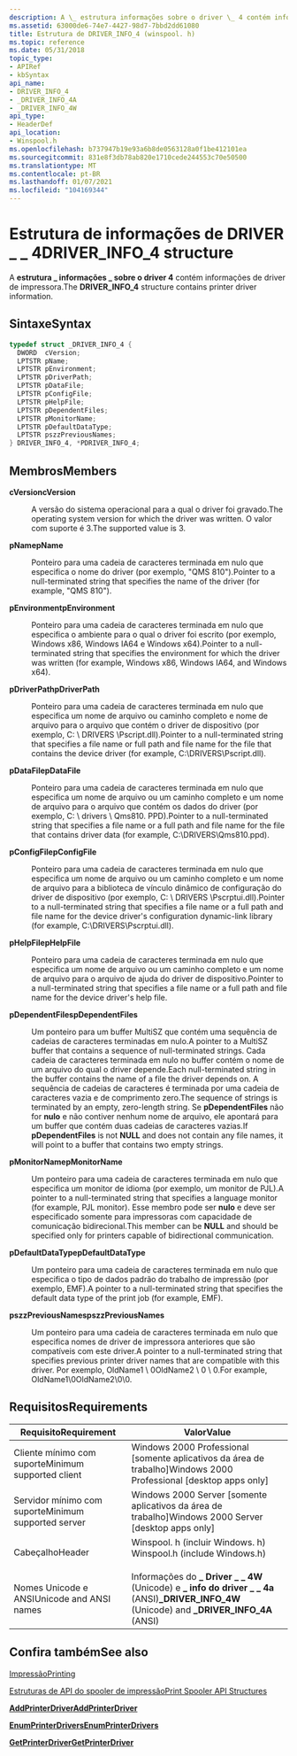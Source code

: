 ```yaml
---
description: A \_ estrutura informações sobre o driver \_ 4 contém informações de driver de impressora.
ms.assetid: 63000de6-74e7-4427-98d7-7bbd2dd61080
title: Estrutura de DRIVER_INFO_4 (winspool. h)
ms.topic: reference
ms.date: 05/31/2018
topic_type:
- APIRef
- kbSyntax
api_name:
- DRIVER_INFO_4
- _DRIVER_INFO_4A
- _DRIVER_INFO_4W
api_type:
- HeaderDef
api_location:
- Winspool.h
ms.openlocfilehash: b737947b19e93a6b8de0563128a0f1be412101ea
ms.sourcegitcommit: 831e8f3db78ab820e1710cede244553c70e50500
ms.translationtype: MT
ms.contentlocale: pt-BR
ms.lasthandoff: 01/07/2021
ms.locfileid: "104169344"
---
```

# <a name="driver_info_4-structure"></a><span data-ttu-id="ad154-103">Estrutura de informações de DRIVER \_ \_ 4</span><span class="sxs-lookup"><span data-stu-id="ad154-103">DRIVER\_INFO\_4 structure</span></span>

<span data-ttu-id="ad154-104">A **estrutura \_ informações \_ sobre o driver 4** contém informações de driver de impressora.</span><span class="sxs-lookup"><span data-stu-id="ad154-104">The **DRIVER\_INFO\_4** structure contains printer driver information.</span></span>

## <a name="syntax"></a><span data-ttu-id="ad154-105">Sintaxe</span><span class="sxs-lookup"><span data-stu-id="ad154-105">Syntax</span></span>


```C++
typedef struct _DRIVER_INFO_4 {
  DWORD  cVersion;
  LPTSTR pName;
  LPTSTR pEnvironment;
  LPTSTR pDriverPath;
  LPTSTR pDataFile;
  LPTSTR pConfigFile;
  LPTSTR pHelpFile;
  LPTSTR pDependentFiles;
  LPTSTR pMonitorName;
  LPTSTR pDefaultDataType;
  LPTSTR pszzPreviousNames;
} DRIVER_INFO_4, *PDRIVER_INFO_4;
```



## <a name="members"></a><span data-ttu-id="ad154-106">Membros</span><span class="sxs-lookup"><span data-stu-id="ad154-106">Members</span></span>

<dl> <dt>

<span data-ttu-id="ad154-107">**cVersion**</span><span class="sxs-lookup"><span data-stu-id="ad154-107">**cVersion**</span></span>
</dt> <dd>

<span data-ttu-id="ad154-108">A versão do sistema operacional para a qual o driver foi gravado.</span><span class="sxs-lookup"><span data-stu-id="ad154-108">The operating system version for which the driver was written.</span></span> <span data-ttu-id="ad154-109">O valor com suporte é 3.</span><span class="sxs-lookup"><span data-stu-id="ad154-109">The supported value is 3.</span></span>

</dd> <dt>

<span data-ttu-id="ad154-110">**pName**</span><span class="sxs-lookup"><span data-stu-id="ad154-110">**pName**</span></span>
</dt> <dd>

<span data-ttu-id="ad154-111">Ponteiro para uma cadeia de caracteres terminada em nulo que especifica o nome do driver (por exemplo, "QMS 810").</span><span class="sxs-lookup"><span data-stu-id="ad154-111">Pointer to a null-terminated string that specifies the name of the driver (for example, "QMS 810").</span></span>

</dd> <dt>

<span data-ttu-id="ad154-112">**pEnvironment**</span><span class="sxs-lookup"><span data-stu-id="ad154-112">**pEnvironment**</span></span>
</dt> <dd>

<span data-ttu-id="ad154-113">Ponteiro para uma cadeia de caracteres terminada em nulo que especifica o ambiente para o qual o driver foi escrito (por exemplo, Windows x86, Windows IA64 e Windows x64).</span><span class="sxs-lookup"><span data-stu-id="ad154-113">Pointer to a null-terminated string that specifies the environment for which the driver was written (for example, Windows x86, Windows IA64, and Windows x64).</span></span>

</dd> <dt>

<span data-ttu-id="ad154-114">**pDriverPath**</span><span class="sxs-lookup"><span data-stu-id="ad154-114">**pDriverPath**</span></span>
</dt> <dd>

<span data-ttu-id="ad154-115">Ponteiro para uma cadeia de caracteres terminada em nulo que especifica um nome de arquivo ou caminho completo e nome de arquivo para o arquivo que contém o driver de dispositivo (por exemplo, C: \\ DRIVERS \\Pscript.dll).</span><span class="sxs-lookup"><span data-stu-id="ad154-115">Pointer to a null-terminated string that specifies a file name or full path and file name for the file that contains the device driver (for example, C:\\DRIVERS\\Pscript.dll).</span></span>

</dd> <dt>

<span data-ttu-id="ad154-116">**pDataFile**</span><span class="sxs-lookup"><span data-stu-id="ad154-116">**pDataFile**</span></span>
</dt> <dd>

<span data-ttu-id="ad154-117">Ponteiro para uma cadeia de caracteres terminada em nulo que especifica um nome de arquivo ou um caminho completo e um nome de arquivo para o arquivo que contém os dados do driver (por exemplo, C: \\ drivers \\ Qms810. PPD).</span><span class="sxs-lookup"><span data-stu-id="ad154-117">Pointer to a null-terminated string that specifies a file name or a full path and file name for the file that contains driver data (for example, C:\\DRIVERS\\Qms810.ppd).</span></span>

</dd> <dt>

<span data-ttu-id="ad154-118">**pConfigFile**</span><span class="sxs-lookup"><span data-stu-id="ad154-118">**pConfigFile**</span></span>
</dt> <dd>

<span data-ttu-id="ad154-119">Ponteiro para uma cadeia de caracteres terminada em nulo que especifica um nome de arquivo ou um caminho completo e um nome de arquivo para a biblioteca de vínculo dinâmico de configuração do driver de dispositivo (por exemplo, C: \\ DRIVERS \\Pscrptui.dll).</span><span class="sxs-lookup"><span data-stu-id="ad154-119">Pointer to a null-terminated string that specifies a file name or a full path and file name for the device driver's configuration dynamic-link library (for example, C:\\DRIVERS\\Pscrptui.dll).</span></span>

</dd> <dt>

<span data-ttu-id="ad154-120">**pHelpFile**</span><span class="sxs-lookup"><span data-stu-id="ad154-120">**pHelpFile**</span></span>
</dt> <dd>

<span data-ttu-id="ad154-121">Ponteiro para uma cadeia de caracteres terminada em nulo que especifica um nome de arquivo ou um caminho completo e um nome de arquivo para o arquivo de ajuda do driver de dispositivo.</span><span class="sxs-lookup"><span data-stu-id="ad154-121">Pointer to a null-terminated string that specifies a file name or a full path and file name for the device driver's help file.</span></span>

</dd> <dt>

<span data-ttu-id="ad154-122">**pDependentFiles**</span><span class="sxs-lookup"><span data-stu-id="ad154-122">**pDependentFiles**</span></span>
</dt> <dd>

<span data-ttu-id="ad154-123">Um ponteiro para um buffer MultiSZ que contém uma sequência de cadeias de caracteres terminadas em nulo.</span><span class="sxs-lookup"><span data-stu-id="ad154-123">A pointer to a MultiSZ buffer that contains a sequence of null-terminated strings.</span></span> <span data-ttu-id="ad154-124">Cada cadeia de caracteres terminada em nulo no buffer contém o nome de um arquivo do qual o driver depende.</span><span class="sxs-lookup"><span data-stu-id="ad154-124">Each null-terminated string in the buffer contains the name of a file the driver depends on.</span></span> <span data-ttu-id="ad154-125">A sequência de cadeias de caracteres é terminada por uma cadeia de caracteres vazia e de comprimento zero.</span><span class="sxs-lookup"><span data-stu-id="ad154-125">The sequence of strings is terminated by an empty, zero-length string.</span></span> <span data-ttu-id="ad154-126">Se **pDependentFiles** não for **nulo** e não contiver nenhum nome de arquivo, ele apontará para um buffer que contém duas cadeias de caracteres vazias.</span><span class="sxs-lookup"><span data-stu-id="ad154-126">If **pDependentFiles** is not **NULL** and does not contain any file names, it will point to a buffer that contains two empty strings.</span></span>

</dd> <dt>

<span data-ttu-id="ad154-127">**pMonitorName**</span><span class="sxs-lookup"><span data-stu-id="ad154-127">**pMonitorName**</span></span>
</dt> <dd>

<span data-ttu-id="ad154-128">Um ponteiro para uma cadeia de caracteres terminada em nulo que especifica um monitor de idioma (por exemplo, um monitor de PJL).</span><span class="sxs-lookup"><span data-stu-id="ad154-128">A pointer to a null-terminated string that specifies a language monitor (for example, PJL monitor).</span></span> <span data-ttu-id="ad154-129">Esse membro pode ser **nulo** e deve ser especificado somente para impressoras com capacidade de comunicação bidirecional.</span><span class="sxs-lookup"><span data-stu-id="ad154-129">This member can be **NULL** and should be specified only for printers capable of bidirectional communication.</span></span>

</dd> <dt>

<span data-ttu-id="ad154-130">**pDefaultDataType**</span><span class="sxs-lookup"><span data-stu-id="ad154-130">**pDefaultDataType**</span></span>
</dt> <dd>

<span data-ttu-id="ad154-131">Um ponteiro para uma cadeia de caracteres terminada em nulo que especifica o tipo de dados padrão do trabalho de impressão (por exemplo, EMF).</span><span class="sxs-lookup"><span data-stu-id="ad154-131">A pointer to a null-terminated string that specifies the default data type of the print job (for example, EMF).</span></span>

</dd> <dt>

<span data-ttu-id="ad154-132">**pszzPreviousNames**</span><span class="sxs-lookup"><span data-stu-id="ad154-132">**pszzPreviousNames**</span></span>
</dt> <dd>

<span data-ttu-id="ad154-133">Um ponteiro para uma cadeia de caracteres terminada em nulo que especifica nomes de driver de impressora anteriores que são compatíveis com este driver.</span><span class="sxs-lookup"><span data-stu-id="ad154-133">A pointer to a null-terminated string that specifies previous printer driver names that are compatible with this driver.</span></span> <span data-ttu-id="ad154-134">Por exemplo, OldName1 \\ 0OldName2 \\ 0 \\ 0.</span><span class="sxs-lookup"><span data-stu-id="ad154-134">For example, OldName1\\0OldName2\\0\\0.</span></span>

</dd> </dl>

## <a name="requirements"></a><span data-ttu-id="ad154-135">Requisitos</span><span class="sxs-lookup"><span data-stu-id="ad154-135">Requirements</span></span>



| <span data-ttu-id="ad154-136">Requisito</span><span class="sxs-lookup"><span data-stu-id="ad154-136">Requirement</span></span> | <span data-ttu-id="ad154-137">Valor</span><span class="sxs-lookup"><span data-stu-id="ad154-137">Value</span></span> |
|-------------------------------------|-----------------------------------------------------------------------------------------------------------|
| <span data-ttu-id="ad154-138">Cliente mínimo com suporte</span><span class="sxs-lookup"><span data-stu-id="ad154-138">Minimum supported client</span></span><br/> | <span data-ttu-id="ad154-139">Windows 2000 Professional \[somente aplicativos da área de trabalho\]</span><span class="sxs-lookup"><span data-stu-id="ad154-139">Windows 2000 Professional \[desktop apps only\]</span></span><br/>                                                |
| <span data-ttu-id="ad154-140">Servidor mínimo com suporte</span><span class="sxs-lookup"><span data-stu-id="ad154-140">Minimum supported server</span></span><br/> | <span data-ttu-id="ad154-141">Windows 2000 Server \[somente aplicativos da área de trabalho\]</span><span class="sxs-lookup"><span data-stu-id="ad154-141">Windows 2000 Server \[desktop apps only\]</span></span><br/>                                                      |
| <span data-ttu-id="ad154-142">Cabeçalho</span><span class="sxs-lookup"><span data-stu-id="ad154-142">Header</span></span><br/>                   | <dl> <span data-ttu-id="ad154-143"><dt>Winspool. h (incluir Windows. h)</dt></span><span class="sxs-lookup"><span data-stu-id="ad154-143"><dt>Winspool.h (include Windows.h)</dt></span></span> </dl> |
| <span data-ttu-id="ad154-144">Nomes Unicode e ANSI</span><span class="sxs-lookup"><span data-stu-id="ad154-144">Unicode and ANSI names</span></span><br/>   | <span data-ttu-id="ad154-145">Informações do **\_ Driver \_ \_ 4W** (Unicode) e **\_ info do driver \_ \_ 4a** (ANSI)</span><span class="sxs-lookup"><span data-stu-id="ad154-145">**\_DRIVER\_INFO\_4W** (Unicode) and **\_DRIVER\_INFO\_4A** (ANSI)</span></span><br/>                             |



## <a name="see-also"></a><span data-ttu-id="ad154-146">Confira também</span><span class="sxs-lookup"><span data-stu-id="ad154-146">See also</span></span>

<dl> <dt>

[<span data-ttu-id="ad154-147">Impressão</span><span class="sxs-lookup"><span data-stu-id="ad154-147">Printing</span></span>](printdocs-printing.md)
</dt> <dt>

[<span data-ttu-id="ad154-148">Estruturas de API do spooler de impressão</span><span class="sxs-lookup"><span data-stu-id="ad154-148">Print Spooler API Structures</span></span>](printing-and-print-spooler-structures.md)
</dt> <dt>

[<span data-ttu-id="ad154-149">**AddPrinterDriver**</span><span class="sxs-lookup"><span data-stu-id="ad154-149">**AddPrinterDriver**</span></span>](addprinterdriver.md)
</dt> <dt>

[<span data-ttu-id="ad154-150">**EnumPrinterDrivers**</span><span class="sxs-lookup"><span data-stu-id="ad154-150">**EnumPrinterDrivers**</span></span>](enumprinterdrivers.md)
</dt> <dt>

[<span data-ttu-id="ad154-151">**GetPrinterDriver**</span><span class="sxs-lookup"><span data-stu-id="ad154-151">**GetPrinterDriver**</span></span>](getprinterdriver.md)
</dt> </dl>

 

 




